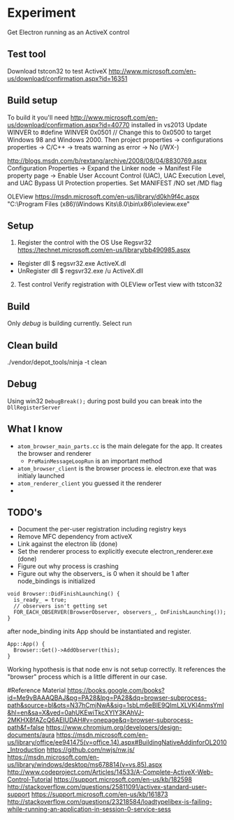 # Experiment
Get Electron running as an ActiveX control 

## Test tool
Download tstcon32 to test ActiveX http://www.microsoft.com/en-us/download/confirmation.aspx?id=16351

## Build setup
To build it you'll need http://www.microsoft.com/en-us/download/confirmation.aspx?id=40770 installed in vs2013
Update WINVER to #define WINVER 0x0501		// Change this to 0x0500 to target Windows 98 and Windows 2000.
Then project properties -> configurations properties -> C/C++ -> treats warning as error -> No (/WX-)

http://blogs.msdn.com/b/rextang/archive/2008/08/04/8830769.aspx
Configuration Properties -> Expand the Linker node -> Manifest File property page -> Enable User Account Control (UAC), UAC Execution Level, and UAC Bypass UI Protection properties.
Set MANIFEST /NO
set /MD flag

OLEView
https://msdn.microsoft.com/en-us/library/d0kh9f4c.aspx
 "C:\Program Files (x86)\Windows Kits\8.0\bin\x86\oleview.exe"
 
## Setup

1. Register the control with the OS
Use Regsvr32 https://technet.microsoft.com/en-us/library/bb490985.aspx
* Register dll
$ regsvr32.exe ActiveX.dl
* UnRegister dll
$ regsvr32.exe /u ActiveX.dll

2. Test control
Verify registration with OLEView
orTest view with tstcon32

## Build
Only *debug* is building currently. Select run

## Clean build
./vendor/depot_tools/ninja -t clean


## Debug
Using win32 `DebugBreak();` during post build you can break into the `DllRegisterServer`

## What I know
* `atom_browser_main_parts.cc` is the main delegate for the app. It creates the browser and renderer
   * `PreMainMessageLoopRun` is an important method
* `atom_browser_client` is the browser process ie. electron.exe that was initialy launched
* `atom_renderer_client` you guessed it the renderer
* 

## TODO's
* Document the per-user registration including registry keys
* Remove MFC dependency from activeX
* Link against the electron lib (done)
* Set the renderer process to explicitly execute electron_renderer.exe (done)
* Figure out why process is crashing
* Figure out why the observers_ is 0 when it should be 1 after node_bindings is initialized
```
void Browser::DidFinishLaunching() {
  is_ready_ = true;
  // observers isn't getting set
  FOR_EACH_OBSERVER(BrowserObserver, observers_, OnFinishLaunching());
}

```
after node_binding inits App should be instantiated and register. 
```
App::App() {
  Browser::Get()->AddObserver(this);
}
```
Working hypothesis is that node env is not setup correctly. It references the "browser" process which is a little different in our case.

#Reference Material
https://books.google.com/books?id=Me9vBAAAQBAJ&pg=PA28&lpg=PA28&dq=browser-subprocess-path&source=bl&ots=N37hCmjNwA&sig=1sbLm6eBlE9QImLXLVKl4nmsYmI&hl=en&sa=X&ved=0ahUKEwiTkcXYlY3KAhVJ-2MKHX8fAZcQ6AEIUDAH#v=onepage&q=browser-subprocess-path&f=false
https://www.chromium.org/developers/design-documents/aura
https://msdn.microsoft.com/en-us/library/office/ee941475(v=office.14).aspx#BuildingNativeAddinforOL2010_Introduction
https://github.com/nwjs/nw.js/
https://msdn.microsoft.com/en-us/library/windows/desktop/ms678814(v=vs.85).aspx
http://www.codeproject.com/Articles/14533/A-Complete-ActiveX-Web-Control-Tutorial
https://support.microsoft.com/en-us/kb/182598
http://stackoverflow.com/questions/25811091/activex-standard-user-support
https://support.microsoft.com/en-us/kb/161873
http://stackoverflow.com/questions/23218584/loadtypelibex-is-failing-while-running-an-application-in-session-0-service-sess
